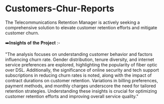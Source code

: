 # Customers-Chur-Reports

The Telecommunications Retention Manager is actively seeking a comprehensive solution to elevate customer retention efforts and mitigate customer churn.

➡️𝐈𝐧𝐬𝐢𝐠𝐡𝐭𝐬 𝐨𝐟 𝐭𝐡𝐞 𝐏𝐫𝐨𝐣𝐞𝐜𝐭 :-

"The analysis focuses on understanding customer behavior and factors influencing churn rate. Gender distribution, tenure diversity, and internet service preferences are explored, highlighting the popularity of fiber optic over DSL. Additionally, the significance of online security and tech support subscriptions in reducing churn rates is noted, along with the impact of contract durations on customer retention. Variations in billing preferences, payment methods, and monthly charges underscore the need for tailored retention strategies. Understanding these insights is crucial for optimizing customer retention efforts and improving overall service quality."
